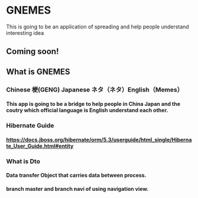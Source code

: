 # GNEMES
This is going to be an application of spreading and help people understand interesting idea
## Coming soon!

## What is GNEMES
### Chinese 梗(GENG) Japanese ネタ（ネタ）English（Memes）
#### This app is going to be a bridge to help people in China Japan and the coutry which official language is English understand each other.
### Hibernate Guide
####  https://docs.jboss.org/hibernate/orm/5.3/userguide/html_single/Hibernate_User_Guide.html#entity
### What is Dto
#### Data transfer Object that carries data between process.
#### branch master and branch navi of using navigation view.
